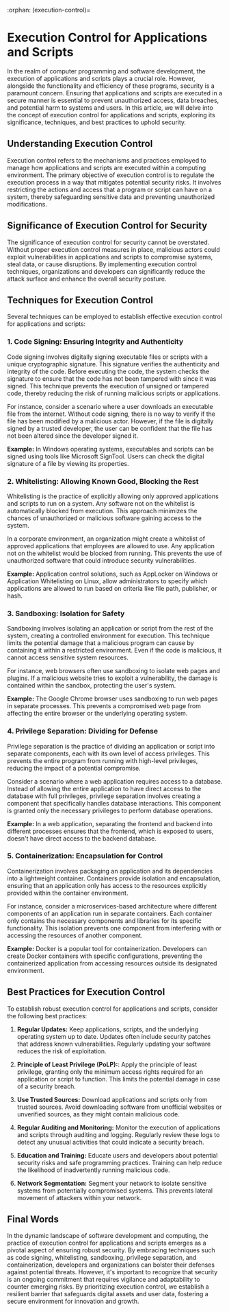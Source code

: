 :orphan:
(execution-control)=

# Execution Control for Applications and Scripts

In the realm of computer programming and software development, the execution of applications and scripts plays a crucial role. However, alongside the functionality and efficiency of these programs, security is a paramount concern. Ensuring that applications and scripts are executed in a secure manner is essential to prevent unauthorized access, data breaches, and potential harm to systems and users. In this article, we will delve into the concept of execution control for applications and scripts, exploring its significance, techniques, and best practices to uphold security.

## Understanding Execution Control

Execution control refers to the mechanisms and practices employed to manage how applications and scripts are executed within a computing environment. The primary objective of execution control is to regulate the execution process in a way that mitigates potential security risks. It involves restricting the actions and access that a program or script can have on a system, thereby safeguarding sensitive data and preventing unauthorized modifications.

## Significance of Execution Control for Security

The significance of execution control for security cannot be overstated. Without proper execution control measures in place, malicious actors could exploit vulnerabilities in applications and scripts to compromise systems, steal data, or cause disruptions. By implementing execution control techniques, organizations and developers can significantly reduce the attack surface and enhance the overall security posture.

## Techniques for Execution Control

Several techniques can be employed to establish effective execution control for applications and scripts:

### 1. **Code Signing: Ensuring Integrity and Authenticity**

Code signing involves digitally signing executable files or scripts with a unique cryptographic signature. This signature verifies the authenticity and integrity of the code. Before executing the code, the system checks the signature to ensure that the code has not been tampered with since it was signed. This technique prevents the execution of unsigned or tampered code, thereby reducing the risk of running malicious scripts or applications.

For instance, consider a scenario where a user downloads an executable file from the internet. Without code signing, there is no way to verify if the file has been modified by a malicious actor. However, if the file is digitally signed by a trusted developer, the user can be confident that the file has not been altered since the developer signed it.

**Example:** In Windows operating systems, executables and scripts can be signed using tools like Microsoft SignTool. Users can check the digital signature of a file by viewing its properties.

### 2. **Whitelisting: Allowing Known Good, Blocking the Rest**

Whitelisting is the practice of explicitly allowing only approved applications and scripts to run on a system. Any software not on the whitelist is automatically blocked from execution. This approach minimizes the chances of unauthorized or malicious software gaining access to the system.

In a corporate environment, an organization might create a whitelist of approved applications that employees are allowed to use. Any application not on the whitelist would be blocked from running. This prevents the use of unauthorized software that could introduce security vulnerabilities.

**Example:** Application control solutions, such as AppLocker on Windows or Application Whitelisting on Linux, allow administrators to specify which applications are allowed to run based on criteria like file path, publisher, or hash.

### 3. **Sandboxing: Isolation for Safety**

Sandboxing involves isolating an application or script from the rest of the system, creating a controlled environment for execution. This technique limits the potential damage that a malicious program can cause by containing it within a restricted environment. Even if the code is malicious, it cannot access sensitive system resources.

For instance, web browsers often use sandboxing to isolate web pages and plugins. If a malicious website tries to exploit a vulnerability, the damage is contained within the sandbox, protecting the user's system.

**Example:** The Google Chrome browser uses sandboxing to run web pages in separate processes. This prevents a compromised web page from affecting the entire browser or the underlying operating system.

### 4. **Privilege Separation: Dividing for Defense**

Privilege separation is the practice of dividing an application or script into separate components, each with its own level of access privileges. This prevents the entire program from running with high-level privileges, reducing the impact of a potential compromise.

Consider a scenario where a web application requires access to a database. Instead of allowing the entire application to have direct access to the database with full privileges, privilege separation involves creating a component that specifically handles database interactions. This component is granted only the necessary privileges to perform database operations.

**Example:** In a web application, separating the frontend and backend into different processes ensures that the frontend, which is exposed to users, doesn't have direct access to the backend database.

### 5. **Containerization: Encapsulation for Control**

Containerization involves packaging an application and its dependencies into a lightweight container. Containers provide isolation and encapsulation, ensuring that an application only has access to the resources explicitly provided within the container environment.

For instance, consider a microservices-based architecture where different components of an application run in separate containers. Each container only contains the necessary components and libraries for its specific functionality. This isolation prevents one component from interfering with or accessing the resources of another component.

**Example:** Docker is a popular tool for containerization. Developers can create Docker containers with specific configurations, preventing the containerized application from accessing resources outside its designated environment.

## Best Practices for Execution Control

To establish robust execution control for applications and scripts, consider the following best practices:

1. **Regular Updates:** Keep applications, scripts, and the underlying operating system up to date. Updates often include security patches that address known vulnerabilities. Regularly updating your software reduces the risk of exploitation.

2. **Principle of Least Privilege (PoLP):**: Apply the principle of least privilege, granting only the minimum access rights required for an application or script to function. This limits the potential damage in case of a security breach.
   
3. **Use Trusted Sources:** Download applications and scripts only from trusted sources. Avoid downloading software from unofficial websites or unverified sources, as they might contain malicious code.
   
4. **Regular Auditing and Monitoring:** Monitor the execution of applications and scripts through auditing and logging. Regularly review these logs to detect any unusual activities that could indicate a security breach.

5. **Education and Training:** Educate users and developers about potential security risks and safe programming practices. Training can help reduce the likelihood of inadvertently running malicious code.

6. **Network Segmentation:** Segment your network to isolate sensitive systems from potentially compromised systems. This prevents lateral movement of attackers within your network.

## Final Words

In the dynamic landscape of software development and computing, the practice of execution control for applications and scripts emerges as a pivotal aspect of ensuring robust security. By embracing techniques such as code signing, whitelisting, sandboxing, privilege separation, and containerization, developers and organizations can bolster their defenses against potential threats. However, it's important to recognize that security is an ongoing commitment that requires vigilance and adaptability to counter emerging risks. By prioritizing execution control, we establish a resilient barrier that safeguards digital assets and user data, fostering a secure environment for innovation and growth.